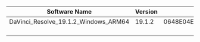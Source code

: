 | Software Name | Version                                                          | SHA 256 | MD5 | OS |
| ------------------------------------ | ------- | ---------------------------------------------------------------- | --- | -- |
| DaVinci_Resolve_19.1.2_Windows_ARM64                                     | 19.1.2         | 0648E04E4DC0B1746A574BB9DEF9363E1F90307C37EA8C7497C51C5FFBFC2F38                                                                 |        | OS   |
|                                                                          |                |                                                                                                                                  |        |      |
|                                                                          |                |                                                                                                                                  |        |      |
|                                                                          |                |                                                                                                                                  |        |      |
|                                                                          |                |                                                                                                                                  |        |      |
